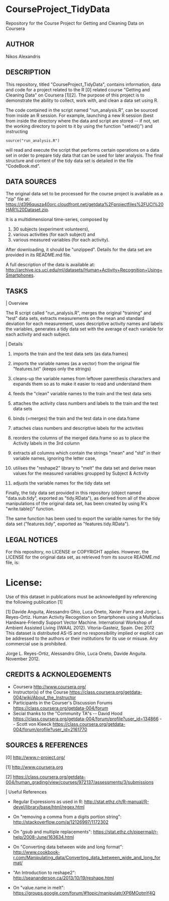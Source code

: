 CourseProject_TidyData
======================

Repository for the Course Project for Getting and Cleaning Data on Coursera


## AUTHOR

Nikos Alexandris


## DESCRIPTION

This repository, titled "CourseProject_TidyData", contains information, data and
code for a project related to the R [0] related course "Getting and Cleaning 
Data" on Coursera [1][2].
The purpose of this project is to demonstrate the ability to collect, work 
with, and clean a data set using R.

The code contained in the script named "run_analysis.R", can be sourced from 
inside an R session. For example, launching a new R session
(best from inside the directory where the data and 
script are stored -- if not, set the working directory to point to it by using 
the function "setwd()") and instructing

`source("run_analysis.R")`

will read and execute the script that performs certain operations on a data set
in order to prepare tidy data that can be used for later analysis. The final
structure and content of the tidy data set is detailed in the file "CodeBook.md".


## DATA SOURCES

The original data set to be processed for the course project is available as a 
"zip" file at:
<https://d396qusza40orc.cloudfront.net/getdata%2Fprojectfiles%2FUCI%20HAR%20Dataset.zip>.

It is a multidimensional time-series, composed by

1) 30 subjects (experiment volunteers),
2) various activities (for each subject) and
3) various measured variables (for each activity).

After downloading, it should be "unzipped". Details for the data set are 
provided in its README.md file.

A full description of the data is available at:
<http://archive.ics.uci.edu/ml/datasets/Human+Activity+Recognition+Using+Smartphones>.

  
## TASKS

| Overview

The R script called "run_analysis.R", merges the original "training" and "test" 
data sets,  extracts measurements on the mean and standard deviation for each
measurement, uses descriptive activity names and labels the variables, 
generates a tidy data set with the average of each variable for each activity 
and each subject.

| Details 

1. imports the train and the test data sets (as data.frames)

2. imports the variable names (as a vector) from the original file 
"features.txt" (keeps only the strings)

3. cleans-up the variable names from leftover parenthesis characters and
expands them so as to make it easier to read and understand them

3. feeds the "clean" variable names to the train and the test data sets

4. attaches the activity class numbers and labels to the train and the test 
data sets 

5. binds (=merges) the train and the test data in one data.frame

6. attaches class numbers and descriptive labels for the activities

7. reorders the columns of the merged data.frame so as to place the Activity 
labels in the 3rd column

8. extracts all columns which contain the strings "mean" and "std" in their 
variable names, ignoring the letter case,

9. utilises the "reshape2" library to "melt" the data set and derive mean 
values for the measured variables groupped by Subject & Activity

10. adjusts the variable names for the tidy data set

Finally, the tidy data set provided in this repository (object named 
"data.sub.tidy", exported as "tidy.RData"), as derived from all of the above manipulations of the 
original data set, has been created by using R's "write.table()" function.

The same function has been used to export the variable names for the tidy data set
("features.tidy", exported as "features.tidy.RData").


## LEGAL NOTICES

For this repository, no LICENSE or COPYRIGHT applies. However, the LICENSE for
the original data set, as retrieved from its source README.md file, is:


License:
========
Use of this dataset in publications must be acknowledged by referencing the following publication [1] 

[1] Davide Anguita, Alessandro Ghio, Luca Oneto, Xavier Parra and Jorge L. Reyes-Ortiz. Human Activity Recognition on Smartphones using a Multiclass Hardware-Friendly Support Vector Machine. International Workshop of Ambient Assisted Living (IWAAL 2012). Vitoria-Gasteiz, Spain. Dec 2012
This dataset is distributed AS-IS and no responsibility implied or explicit can be addressed to the authors or their institutions for its use or misuse. Any commercial use is prohibited.

Jorge L. Reyes-Ortiz, Alessandro Ghio, Luca Oneto, Davide Anguita. November 2012.



## CREDITS & ACKNOLEDGEMENTS

- Coursera <http://www.coursera.org/>
- Instructor(s) of the Course <https://class.coursera.org/getdata-004/wiki/About_the_Instructor>
- Participants in the Courser's Discussion Forums <https://class.coursera.org/getdata-004/forum>
- Secial thanks to the "Community TA"s
  -- David Hood <https://class.coursera.org/getdata-004/forum/profile?user_id=134866>
  -- Scott von Kleeck <https://class.coursera.org/getdata-004/forum/profile?user_id=2161770>


## SOURCES & REFERENCES

[0] <http://www.r-project.org/>

[1] <http://www.coursera.org>

[2] 
<https://class.coursera.org/getdata-004/human_grading/view/courses/972137/assessments/3/submissions>

| Useful References

- Regular Expressions as used in R: <http://stat.ethz.ch/R-manual/R-devel/library/base/html/regex.html>
- On "removing a comma from a digits portion string": <http://stackoverflow.com/a/12126997/1172302>

- On "gsub and multiple replacements": <https://stat.ethz.ch/pipermail/r-help/2008-June/163634.html>
- On "Converting data between wide and long format": <http://www.cookbook-r.com/Manipulating_data/Converting_data_between_wide_and_long_format/>

- "An Introduction to reshape2": <http://seananderson.ca/2013/10/19/reshape.html>
- On "value.name in melt": <https://groups.google.com/forum/#!topic/manipulatr/XP6MOotmY4Q>
